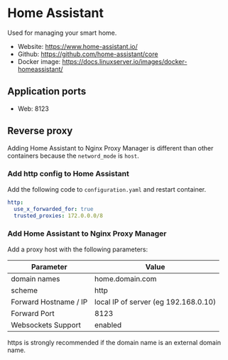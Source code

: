 # Home Assistant

Used for managing your smart home.

- Website: https://www.home-assistant.io/
- Github: https://github.com/home-assistant/core
- Docker image: https://docs.linuxserver.io/images/docker-homeassistant/

## Application ports

- Web: 8123

## Reverse proxy

Adding Home Assistant to Nginx Proxy Manager is different than other containers because the `netword_mode` is `host`.

### Add http config to Home Assistant

Add the following code to `configuration.yaml` and restart container.

```yaml
http:
  use_x_forwarded_for: true
  trusted_proxies: 172.0.0.0/8
```

### Add Home Assistant to Nginx Proxy Manager

Add a proxy host with the following parameters:

| Parameter             | Value                                |
|-----------------------|--------------------------------------|
| domain names          | home.domain.com                      |
| scheme                | http                                 |
| Forward Hostname / IP | local IP of server (eg 192.168.0.10) |
| Forward Port          | 8123                                 |
| Websockets Support    | enabled                              |

https is strongly recommended if the domain name is an external domain name.